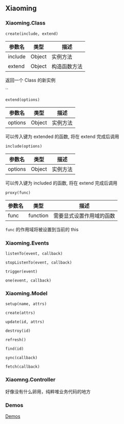 ## Xiaoming

### Xiaoming.Class

`create(include, extend)`

| 参数名 | 类型 | 描述 |
| ------ | ---- | ---- |
| include | Object | 实例方法 |
| extend | Object | 构造函数方法 |

返回一个 Class 的新实例

``

`extend(options)`

| 参数名 | 类型 | 描述 |
| ------ | ---- | ---- |
| options | Object | 实例方法 |

可以传入键为 extended 的函数, 将在 extend 完成后调用

`include(options)`

| 参数名 | 类型 | 描述 |
| ------ | ---- | ---- |
| options | Object | 实例方法 |

可以传入键为 included 的函数, 将在 extend 完成后调用

`proxy(func)`

| 参数名 | 类型 | 描述 |
| ------ | ---- | ---- |
| func | function | 需要显式设置作用域的函数 |

`func` 的作用域将被设置到当前的 this

### Xiaoming.Events

`listenTo(event, callback)`

`stopListenTo(event, callback)`

`trigger(event)`

`one(event, callback)`

### Xiaoming.Model

`setup(name, attrs)`

`create(attrs)`

`update(id, attrs)`

`destroy(id)`

`refresh()`

`find(id)`

`sync(callback)`

`fetch(callback)`

### Xiaomng.Controller

好像没有什么卵用，纯粹堆业务代码的地方

### Demos
[Demos](!http://klamtlne.github.io/Xiaoming.Examples/)
